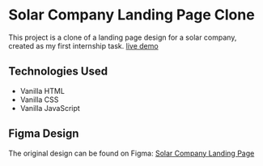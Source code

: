# Solar Company Landing Page Clone

This project is a clone of a landing page design for a solar company, created as my first internship task.
[live demo](https://admirable-centaur-4bd19d.netlify.app/)

## Technologies Used

- Vanilla HTML
- Vanilla CSS
- Vanilla JavaScript

## Figma Design

The original design can be found on Figma:
[Solar Company Landing Page](https://www.figma.com/design/xlESOD0VgwJNtIIe35nQ9Y/Landing-page-for-Solar-comapny--Community-?node-id=1-2&t=BWsibodW3ahOZAPf-0)
